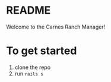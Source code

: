 # README

Welcome to the Carnes Ranch Manager!

# To get started

1. clone the repo
2. run `rails s`
